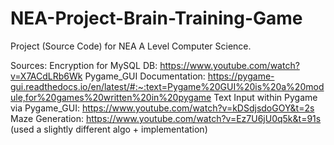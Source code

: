 # NEA-Project-Brain-Training-Game

Project (Source Code) for NEA A Level Computer Science.

Sources:
Encryption for MySQL DB: https://www.youtube.com/watch?v=X7ACdLRb6Wk
Pygame_GUI Documentation: https://pygame-gui.readthedocs.io/en/latest/#:~:text=Pygame%20GUI%20is%20a%20module,for%20games%20written%20in%20pygame
Text Input within Pygame via Pygame_GUI: https://www.youtube.com/watch?v=kDSdjsdoGOY&t=2s
Maze Generation: https://www.youtube.com/watch?v=Ez7U6jU0q5k&t=91s (used a slightly different algo + implementation)

